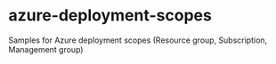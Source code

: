 # azure-deployment-scopes
Samples for Azure deployment scopes (Resource group, Subscription, Management group)
